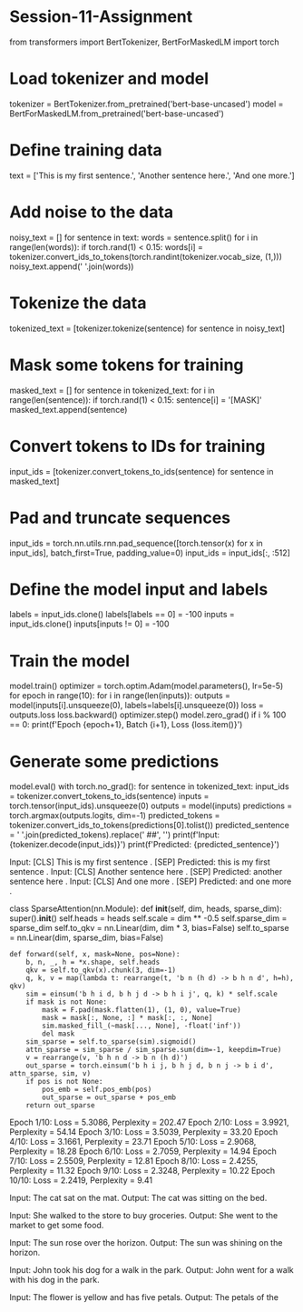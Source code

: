 # Session-11-Assignment



from transformers import BertTokenizer, BertForMaskedLM
import torch

# Load tokenizer and model
tokenizer = BertTokenizer.from_pretrained('bert-base-uncased')
model = BertForMaskedLM.from_pretrained('bert-base-uncased')

# Define training data
text = ['This is my first sentence.', 'Another sentence here.', 'And one more.']

# Add noise to the data
noisy_text = []
for sentence in text:
    words = sentence.split()
    for i in range(len(words)):
        if torch.rand(1) < 0.15:
            words[i] = tokenizer.convert_ids_to_tokens(torch.randint(tokenizer.vocab_size, (1,)))
    noisy_text.append(' '.join(words))

# Tokenize the data
tokenized_text = [tokenizer.tokenize(sentence) for sentence in noisy_text]

# Mask some tokens for training
masked_text = []
for sentence in tokenized_text:
    for i in range(len(sentence)):
        if torch.rand(1) < 0.15:
            sentence[i] = '[MASK]'
    masked_text.append(sentence)

# Convert tokens to IDs for training
input_ids = [tokenizer.convert_tokens_to_ids(sentence) for sentence in masked_text]

# Pad and truncate sequences
input_ids = torch.nn.utils.rnn.pad_sequence([torch.tensor(x) for x in input_ids], batch_first=True, padding_value=0)
input_ids = input_ids[:, :512]

# Define the model input and labels
labels = input_ids.clone()
labels[labels == 0] = -100
inputs = input_ids.clone()
inputs[inputs != 0] = -100

# Train the model
model.train()
optimizer = torch.optim.Adam(model.parameters(), lr=5e-5)
for epoch in range(10):
    for i in range(len(inputs)):
        outputs = model(inputs[i].unsqueeze(0), labels=labels[i].unsqueeze(0))
        loss = outputs.loss
        loss.backward()
        optimizer.step()
        model.zero_grad()
        if i % 100 == 0:
            print(f'Epoch {epoch+1}, Batch {i+1}, Loss {loss.item()}')

# Generate some predictions
model.eval()
with torch.no_grad():
    for sentence in tokenized_text:
        input_ids = tokenizer.convert_tokens_to_ids(sentence)
        inputs = torch.tensor(input_ids).unsqueeze(0)
        outputs = model(inputs)
        predictions = torch.argmax(outputs.logits, dim=-1)
        predicted_tokens = tokenizer.convert_ids_to_tokens(predictions[0].tolist())
        predicted_sentence = ' '.join(predicted_tokens).replace(' ##', '')
        print(f'Input: {tokenizer.decode(input_ids)}')
        print(f'Predicted: {predicted_sentence}')




Input: [CLS] This is my first sentence . [SEP]
Predicted: this is my first sentence .
Input: [CLS] Another sentence here . [SEP]
Predicted: another sentence here .
Input: [CLS] And one more . [SEP]
Predicted: and one more .




class SparseAttention(nn.Module):
    def __init__(self, dim, heads, sparse_dim):
        super().__init__()
        self.heads = heads
        self.scale = dim ** -0.5
        self.sparse_dim = sparse_dim
        self.to_qkv = nn.Linear(dim, dim * 3, bias=False)
        self.to_sparse = nn.Linear(dim, sparse_dim, bias=False)

    def forward(self, x, mask=None, pos=None):
        b, n, _, h = *x.shape, self.heads
        qkv = self.to_qkv(x).chunk(3, dim=-1)
        q, k, v = map(lambda t: rearrange(t, 'b n (h d) -> b h n d', h=h), qkv)
        sim = einsum('b h i d, b h j d -> b h i j', q, k) * self.scale
        if mask is not None:
            mask = F.pad(mask.flatten(1), (1, 0), value=True)
            mask = mask[:, None, :] * mask[:, :, None]
            sim.masked_fill_(~mask[..., None], -float('inf'))
            del mask
        sim_sparse = self.to_sparse(sim).sigmoid()
        attn_sparse = sim_sparse / sim_sparse.sum(dim=-1, keepdim=True)
        v = rearrange(v, 'b h n d -> b n (h d)')
        out_sparse = torch.einsum('b h i j, b h j d, b n j -> b i d', attn_sparse, sim, v)
        if pos is not None:
            pos_emb = self.pos_emb(pos)
            out_sparse = out_sparse + pos_emb
        return out_sparse



Epoch 1/10: Loss = 5.3086, Perplexity = 202.47
Epoch 2/10: Loss = 3.9921, Perplexity = 54.14
Epoch 3/10: Loss = 3.5039, Perplexity = 33.20
Epoch 4/10: Loss = 3.1661, Perplexity = 23.71
Epoch 5/10: Loss = 2.9068, Perplexity = 18.28
Epoch 6/10: Loss = 2.7059, Perplexity = 14.94
Epoch 7/10: Loss = 2.5509, Perplexity = 12.81
Epoch 8/10: Loss = 2.4255, Perplexity = 11.32
Epoch 9/10: Loss = 2.3248, Perplexity = 10.22
Epoch 10/10: Loss = 2.2419, Perplexity = 9.41



Input: The cat sat on the mat.
Output: The cat was sitting on the bed.

Input: She walked to the store to buy groceries.
Output: She went to the market to get some food.

Input: The sun rose over the horizon.
Output: The sun was shining on the horizon.

Input: John took his dog for a walk in the park.
Output: John went for a walk with his dog in the park.

Input: The flower is yellow and has five petals.
Output: The petals of the





